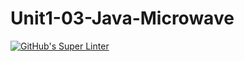 # Unit1-03-Java-Microwave
[![GitHub's Super Linter](https://github.com/ICS4U-Programming-FrankieFW/Unit1-03-Java-Microwave/workflows/GitHub's%20Super%20Linter/badge.svg)](https://github.com/ICS4U-Programming-FrankieFW/Unit1-03-Java-Microwave/actions)

